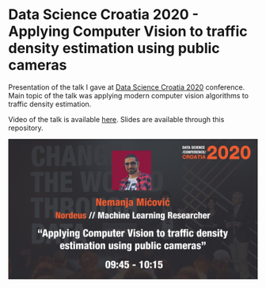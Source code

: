 # Data Science Croatia 2020 - Applying Computer Vision to traffic density estimation using public cameras

Presentation of the talk I gave at [Data Science Croatia 2020](https://croatia.datasciconference.com/) conference.
Main topic of the talk was applying modern computer vision algorithms to traffic density estimation.

Video of the talk is available [here](https://youtu.be/EcvYbHy0J8M). Slides are available through this repository.

<img src="dsc-intro.jpg" alt="promo image">
